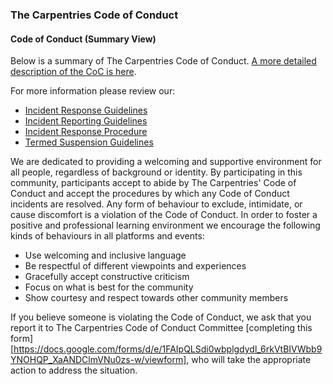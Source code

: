 ### The Carpentries Code of Conduct

#### Code of Conduct (Summary View)

Below is a summary of The Carpentries Code of Conduct. [A more detailed description of the CoC is here](https://docs.carpentries.org/topic_folders/policies/code-of-conduct.html#code-of-conduct-detailed-view).

For more information please review our:
- [Incident Response Guidelines](https://docs.carpentries.org/topic_folders/policies/incident-response.md)
- [Incident Reporting Guidelines](https://docs.carpentries.org/topic_folders/policies/incident-reporting.md)
- [Incident Response Procedure](https://docs.carpentries.org/topic_folders/policies/enforcement-guidelines.md)
- [Termed Suspension Guidelines](https://docs.carpentries.org/topic_folders/policies/termed-suspension.md)

We are dedicated to providing a welcoming and supportive environment for all people, regardless of background or identity. By participating in this community, participants accept to abide by The Carpentries' Code of Conduct and accept the procedures by which any Code of Conduct incidents are resolved. Any form of behaviour to exclude, intimidate, or cause discomfort is a violation of the Code of Conduct. In order to foster a positive and professional learning environment we encourage the following kinds of behaviours in all platforms and events:

* Use welcoming and inclusive language
* Be respectful of different viewpoints and experiences
* Gracefully accept constructive criticism
* Focus on what is best for the community
* Show courtesy and respect towards other community members

If you believe someone is violating the Code of Conduct, we ask that you report it to The Carpentries Code of Conduct Committee [completing this form][https://docs.google.com/forms/d/e/1FAIpQLSdi0wbplgdydl_6rkVtBIVWbb9YNOHQP_XaANDClmVNu0zs-w/viewform], who will take the appropriate action to address the situation.
